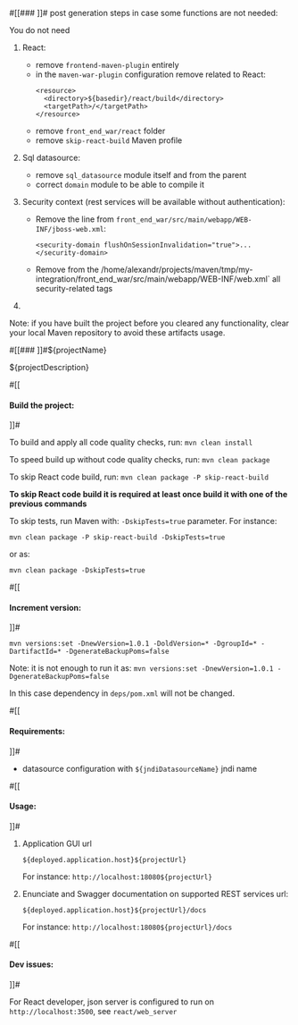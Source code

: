 #[[### ]]# post generation steps in case some functions are not needed:

You do not need
1. React:

    - remove `frontend-maven-plugin` entirely
    - in the `maven-war-plugin` configuration remove related to React:
      ```
      <resource>
        <directory>${basedir}/react/build</directory>
        <targetPath>/</targetPath>
      </resource>
      ```
    - remove `front_end_war/react` folder
    - remove `skip-react-build` Maven profile

2. Sql datasource:

    - remove `sql_datasource` module itself and from the parent
    - correct `domain` module to be able to compile it

3. Security context (rest services will be available without authentication):

    - Remove the line from `front_end_war/src/main/webapp/WEB-INF/jboss-web.xml`:
      ```
      <security-domain flushOnSessionInvalidation="true">...</security-domain>
      ```
      
    - Remove from the /home/alexandr/projects/maven/tmp/my-integration/front_end_war/src/main/webapp/WEB-INF/web.xml` 
      all security-related tags

4. 

Note: if you have built the project before you cleared any functionality, 
clear your local Maven repository to avoid these artifacts usage. 

#[[### ]]#${projectName}

${projectDescription}

#[[
#### Build the project: 
]]#

To build and apply all code quality checks, run:  `mvn clean install`

To speed build up without code quality checks, run: `mvn clean package`

To skip React code build, run: `mvn clean package -P skip-react-build`

**To skip React code build it is required at least once build it with one of the previous commands**

To skip tests, run Maven with: `-DskipTests=true` parameter. For instance:

`mvn clean package -P skip-react-build -DskipTests=true`

or as:

`mvn clean package -DskipTests=true`

#[[
#### Increment version: 
]]#

`mvn versions:set -DnewVersion=1.0.1 -DoldVersion=* -DgroupId=* -DartifactId=* -DgenerateBackupPoms=false`

Note: it is not enough to run it as: `mvn versions:set -DnewVersion=1.0.1 -DgenerateBackupPoms=false`

In this case dependency in `deps/pom.xml` will not be changed.

#[[
#### Requirements: 
]]#
- datasource configuration with `${jndiDatasourceName}` jndi name

#[[
#### Usage: 
]]#

1. Application GUI url

    `${deployed.application.host}${projectUrl}`

    For instance: `http://localhost:18080${projectUrl}`

2. Enunciate and Swagger documentation on supported REST services url:
 
    `${deployed.application.host}${projectUrl}/docs`
                                    
    For instance: `http://localhost:18080${projectUrl}/docs`
    
#[[
#### Dev issues: 
]]#

For React developer, json server is configured to run on `http://localhost:3500`, see `react/web_server`
